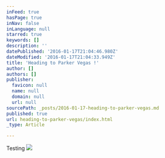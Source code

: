 ```yaml
---
inFeed: true
hasPage: true
inNav: false
inLanguage: null
starred: true
keywords: []
description: ''
datePublished: '2016-01-17T21:04:46.980Z'
dateModified: '2016-01-17T21:04:33.949Z'
title: 'Heading to Parker Vegas !'
author: []
authors: []
publisher:
  favicon: null
  name: null
  domain: null
  url: null
sourcePath: _posts/2016-01-17-heading-to-parker-vegas.md
published: true
url: heading-to-parker-vegas/index.html
_type: Article

---
```

Testing
![](https://the-grid-user-content.s3-us-west-2.amazonaws.com/b441863e-ee4d-47ad-af1a-932cf1fb22e4.jpg)